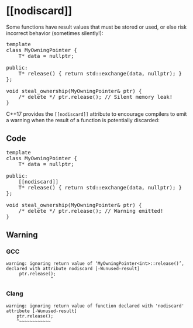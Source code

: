 \[[nodiscard]]
===============

Some functions have result values that must be stored or used, or else
risk incorrect behavior (sometimes silently!):

<pre lang="cpp">
template <typename T>
class MyOwningPointer {
    T* data = nullptr;

public:
    T* release() { return std::exchange(data, nullptr); }
};

void steal_ownership(MyOwningPointer& ptr) {
    /* delete */ ptr.release(); // Silent memory leak!
}
</pre>

C++17 provides the `[[nodiscard]]` attribute to encourage compilers to
emit a warning when the result of a function is potentially discarded:

Code
----

<pre lang="cpp">
template <typename T>
class MyOwningPointer {
    T* data = nullptr;

public:
    [[nodiscard]]
    T* release() { return std::exchange(data, nullptr); }
};

void steal_ownership(MyOwningPointer<int>& ptr) {
    /* delete */ ptr.release(); // Warning emitted!
}
</pre>

Warning
-------

### GCC

    warning: ignoring return value of ‘MyOwningPointer<int>::release()’, declared with attribute nodiscard [-Wunused-result]
         ptr.release();
                     ^

### Clang

    warning: ignoring return value of function declared with 'nodiscard' attribute [-Wunused-result]
        ptr.release();
        ^~~~~~~~~~~~~
